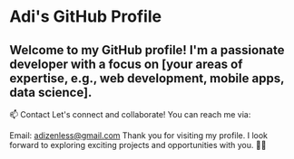 # Adi's GitHub Profile

## Welcome to my GitHub profile! I'm a passionate developer with a focus on [your areas of expertise, e.g., web development, mobile apps, data science].

📫 Contact
Let's connect and collaborate! You can reach me via:

Email: adizenless@gmail.com
Thank you for visiting my profile. I look forward to exploring exciting projects and opportunities with you. 🤝🌐
